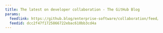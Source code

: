 ```yaml
---
title: The latest on developer collaboration - The GitHub Blog
params:
  feedlink: https://github.blog/enterprise-software/collaboration/feed/
  feedid: dcc2f47f1725866722ebac610bb3cd4a
---
```

